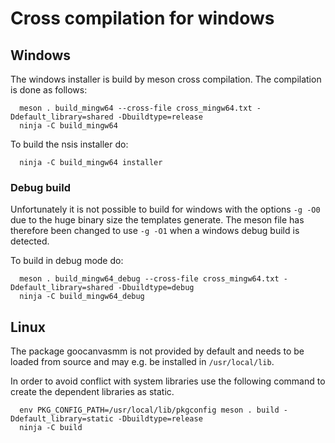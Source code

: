 # Cross compilation for windows

## Windows

The windows installer is build by meson cross compilation. The compilation is done as follows:

      meson . build_mingw64 --cross-file cross_mingw64.txt -Ddefault_library=shared -Dbuildtype=release
      ninja -C build_mingw64

To build the nsis installer do:

      ninja -C build_mingw64 installer
      
### Debug build

Unfortunately it is not possible to build for windows with the options `-g -O0` due to the huge binary size the templates generate. The meson file has therefore been changed to use `-g -O1` when a windows debug build is detected. 

To build in debug mode do:

      meson . build_mingw64_debug --cross-file cross_mingw64.txt -Ddefault_library=shared -Dbuildtype=debug
      ninja -C build_mingw64_debug

## Linux

The package goocanvasmm is not provided by default and needs to be loaded from source and may e.g. be installed in `/usr/local/lib`.

In order to avoid conflict with system libraries use the following command to create the dependent libraries as static.

      env PKG_CONFIG_PATH=/usr/local/lib/pkgconfig meson . build -Ddefault_library=static -Dbuildtype=release
      ninja -C build
